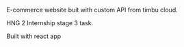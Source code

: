 E-commerce website buit with custom API from timbu cloud. 

HNG 2 Internship stage 3 task. 

Built with react app